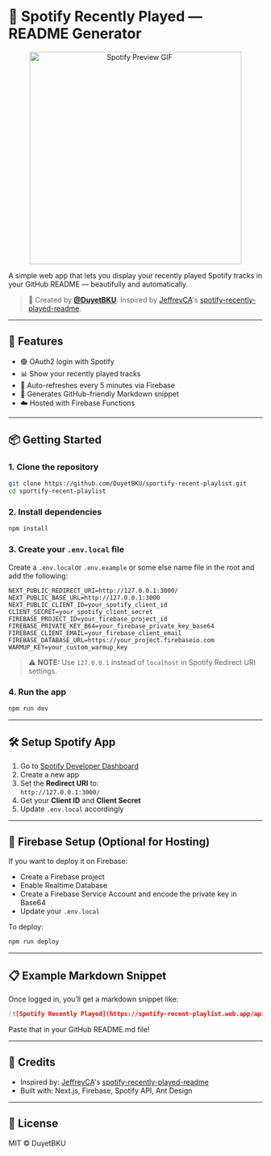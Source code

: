 # 🎵 Spotify Recently Played — README Generator

<p align="center">
  <img src="https://github.com/DuyetBKU/sportify-recent-playlist/assets/spotify-preview.gif" width="420" alt="Spotify Preview GIF"/>
</p>

A simple web app that lets you display your recently played Spotify tracks in your GitHub README — beautifully and automatically.

> 📌 Created by **[@DuyetBKU](https://github.com/DuyetBKU)**. Inspired by [JeffreyCA](https://github.com/JeffreyCA)'s [spotify-recently-played-readme](https://github.com/JeffreyCA/spotify-recently-played-readme.git).

---

## 🚀 Features

-   🟢 OAuth2 login with Spotify
-   📊 Show your recently played tracks
-   🔁 Auto-refreshes every 5 minutes via Firebase
-   🧾 Generates GitHub-friendly Markdown snippet
-   ☁️ Hosted with Firebase Functions

---

## 📦 Getting Started

### 1. Clone the repository

```bash
git clone https://github.com/DuyetBKU/sportify-recent-playlist.git
cd sportify-recent-playlist
```

### 2. Install dependencies

```bash
npm install
```

### 3. Create your `.env.local` file

Create a `.env.local`or `.env.example` or some else name file in the root and add the following:

```env
NEXT_PUBLIC_REDIRECT_URI=http://127.0.0.1:3000/
NEXT_PUBLIC_BASE_URL=http://127.0.0.1:3000
NEXT_PUBLIC_CLIENT_ID=your_spotify_client_id
CLIENT_SECRET=your_spotify_client_secret
FIREBASE_PROJECT_ID=your_firebase_project_id
FIREBASE_PRIVATE_KEY_B64=your_firebase_private_key_base64
FIREBASE_CLIENT_EMAIL=your_firebase_client_email
FIREBASE_DATABASE_URL=https://your_project.firebaseio.com
WARMUP_KEY=your_custom_warmup_key
```

> ⚠️ **NOTE:** Use `127.0.0.1` instead of `localhost` in Spotify Redirect URI settings.

### 4. Run the app

```bash
npm run dev
```

---

## 🛠 Setup Spotify App

1. Go to [Spotify Developer Dashboard](https://developer.spotify.com/dashboard)
2. Create a new app
3. Set the **Redirect URI** to:  
   `http://127.0.0.1:3000/`
4. Get your **Client ID** and **Client Secret**
5. Update `.env.local` accordingly

---

## 🔐 Firebase Setup (Optional for Hosting)

If you want to deploy it on Firebase:

-   Create a Firebase project
-   Enable Realtime Database
-   Create a Firebase Service Account and encode the private key in Base64
-   Update your `.env.local`

To deploy:

```bash
npm run deploy
```

---

## 📋 Example Markdown Snippet

Once logged in, you’ll get a markdown snippet like:

```md
[![Spotify Recently Played](https://spotify-recent-playlist.web.app/api/spotify-recently-played?user=your_spotify_user)](https://open.spotify.com/user/your_spotify_user)
```

Paste that in your GitHub README.md file!

---

## 🙌 Credits

-   Inspired by: [JeffreyCA](https://github.com/JeffreyCA)'s [spotify-recently-played-readme](https://github.com/JeffreyCA/spotify-recently-played-readme)
-   Built with: Next.js, Firebase, Spotify API, Ant Design

---

## 📜 License

MIT © DuyetBKU
